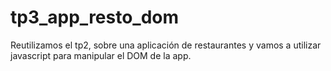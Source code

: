 # tp3_app_resto_dom
Reutilizamos el tp2, sobre una aplicación de restaurantes y vamos a utilizar javascript para manipular el DOM de la app.
